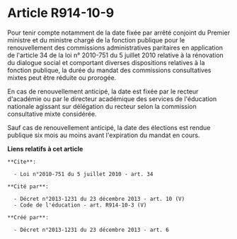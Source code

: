 # Article R914-10-9

Pour tenir compte notamment de la date fixée par arrêté conjoint du Premier ministre et du ministre chargé de la fonction
publique pour le renouvellement des commissions administratives paritaires en application de l'article 34 de la loi n°
2010-751 du 5 juillet 2010 relative à la rénovation du dialogue social et comportant diverses dispositions relatives à la
fonction publique, la durée du mandat des commissions consultatives mixtes peut être réduite ou prorogée. 

En cas de renouvellement anticipé, la date est fixée par le recteur d'académie ou par le directeur académique des services de
l'éducation nationale agissant sur délégation du recteur selon la commission consultative mixte considérée. 

Sauf cas de renouvellement anticipé, la date des élections est rendue publique six mois au moins avant l'expiration du mandat
en cours.

**Liens relatifs à cet article**

	**Cite**:

	  - Loi n°2010-751 du 5 juillet 2010 - art. 34

	**Cité par**:

	  - Décret n°2013-1231 du 23 décembre 2013 - art. 10 (V)
	  - Code de l'éducation - art. R914-10-3 (V)

	**Créé par**:

	  - Décret n°2013-1231 du 23 décembre 2013 - art. 6
